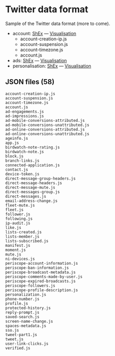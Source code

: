# Twitter data format

Sample of the Twitter data format (more to come).

* account: [ShEx](https://github.com/hestiaAI/data-catalog/blob/main/shex/twitter/account.shex) — [Visualisation](http://rdfshape.herokuapp.com/schemaInfo?schemaURL=https%3A%2F%2Fraw.githubusercontent.com%2FhestiaAI%2Fdata-catalog%2Fmain%2Fshex%2Ftwitter%2Faccount.shex&schemaFormat=ShExC&schemaEngine=ShEx)
  * account-creation-ip.js
  * account-suspension.js
  * account-timezone.js
  * account.js
* ads: [ShEx](https://github.com/hestiaAI/data-catalog/blob/main/shex/twitter/ads.shex) — [Visualisation](http://rdfshape.herokuapp.com/schemaInfo?schemaURL=https%3A%2F%2Fraw.githubusercontent.com%2FhestiaAI%2Fdata-catalog%2Fmain%2Fshex%2Ftwitter%2Fads.shex&schemaFormat=ShExC&schemaEngine=ShEx)
* personalisation: [ShEx](https://github.com/hestiaAI/data-catalog/blob/main/shex/twitter/personalisation.shex) — [Visualisation](http://rdfshape.herokuapp.com/schemaInfo?schemaURL=https%3A%2F%2Fraw.githubusercontent.com%2FhestiaAI%2Fdata-catalog%2Fmain%2Fshex%2Ftwitter%2Fpersonalisation.shex&schemaFormat=ShExC&schemaEngine=ShEx)


## JSON files (58)

```
account-creation-ip.js
account-suspension.js
account-timezone.js
account.js
ad-engagements.js
ad-impressions.js
ad-mobile-conversions-attributed.js
ad-mobile-conversions-unattributed.js
ad-online-conversions-attributed.js
ad-online-conversions-unattributed.js
ageinfo.js
app.js
birdwatch-note-rating.js
birdwatch-note.js
block.js
branch-links.js
connected-application.js
contact.js
device-token.js
direct-message-group-headers.js
direct-message-headers.js
direct-message-mute.js
direct-messages-group.js
direct-messages.js
email-address-change.js
fleet-mute.js
fleet.js
follower.js
following.js
ip-audit.js
like.js
lists-created.js
lists-member.js
lists-subscribed.js
manifest.js
moment.js
mute.js
ni-devices.js
periscope-account-information.js
periscope-ban-information.js
periscope-broadcast-metadata.js
periscope-comments-made-by-user.js
periscope-expired-broadcasts.js
periscope-followers.js
periscope-profile-description.js
personalization.js
phone-number.js
profile.js
protected-history.js
reply-prompt.js
saved-search.js
screen-name-change.js
spaces-metadata.js
sso.js
tweet-part1.js
tweet.js
user-link-clicks.js
verified.js
```

